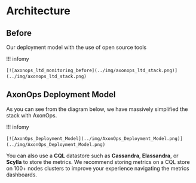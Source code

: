 # Architecture

## Before
Our deployment model with the use of open source tools 

!!! infomy 

    [![axonops_ltd_monitoring_before](../img/axonops_ltd_stack.png)](../img/axonops_ltd_stack.png)

## AxonOps Deployment Model
As you can see from the diagram below, we have massively simplified the stack with AxonOps.

!!! infomy 

    [![AxonOps_Deployment_Model](../img/AxonOps_Deployment_Model.png)](../img/AxonOps_Deployment_Model.png)


You can also use a **CQL** datastore such as **Cassandra**, **Elassandra**, or **Scylla** to store the metrics.
We recommend storing metrics on a CQL store on 100+ nodes clusters to improve your experience navigating the metrics dashboards.



